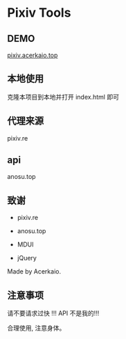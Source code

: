 # Pixiv Tools

## DEMO

[pixiv.acerkaio.top](https://pixiv.acerkaio.top/)

## 本地使用

克隆本项目到本地并打开 index.html 即可

## 代理来源

pixiv.re

## api

anosu.top

## 致谢

- pixiv.re

- anosu.top

- MDUI

- jQuery

Made by Acerkaio.

## 注意事项

请不要请求过快 !!! API 不是我的!!!

合理使用, 注意身体。